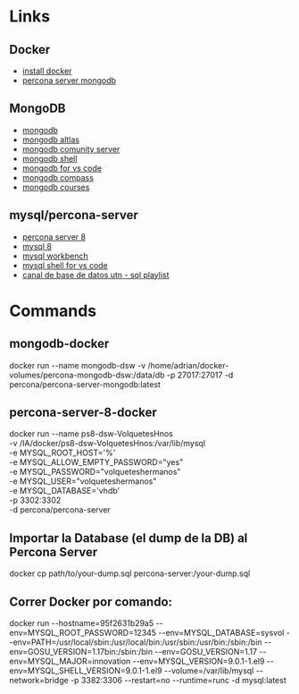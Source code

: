 # Links

## Docker

- [install docker](https://docs.docker.com/get-docker/)
- [percona server mongodb](https://hub.docker.com/r/percona/percona-server-mongodb/)

## MongoDB

- [mongodb](https://www.mongodb.com/)
- [mongodb altlas](https://www.mongodb.com/es/atlas)
- [mongodb comunity server](https://www.mongodb.com/try/download/community)
- [mongodb shell](https://www.mongodb.com/products/tools/shell)
- [mongodb for vs code](https://www.mongodb.com/es/products/tools/vs-code)
- [mongodb compass](https://www.mongodb.com/products/tools/compass)
- [mongodb courses](https://learn.mongodb.com/catalog)

## mysql/percona-server

- [percona server 8](https://docs.percona.com/percona-server/8.0/index.html)
- [mysql 8](https://dev.mysql.com/downloads/mysql/)
- [mysql workbench](https://dev.mysql.com/downloads/workbench/)
- [mysql shell for vs code](https://marketplace.visualstudio.com/items?itemName=Oracle.mysql-shell-for-vs-code)
- [canal de base de datos utn - sql playlist](https://youtube.com/playlist?list=PLKZTJP_-zNEJOZhAHTH17D2fJTjLRiSK8&si=xzwAUY3AgDQQAd4T)

# Commands

## mongodb-docker

docker run --name mongodb-dsw -v /home/adrian/docker-volumes/percona-mongodb-dsw:/data/db -p 27017:27017 -d percona/percona-server-mongodb:latest

## percona-server-8-docker

docker run --name ps8-dsw-VolquetesHnos \
 -v /IA/docker/ps8-dsw-VolquetesHnos:/var/lib/mysql \
 -e MYSQL_ROOT_HOST='%' \
 -e MYSQL_ALLOW_EMPTY_PASSWORD="yes" \
 -e MYSQL_PASSWORD="volqueteshermanos" \
 -e MYSQL_USER="volqueteshermanos" \
 -e MYSQL_DATABASE='vhdb' \
 -p 3302:3302 \
 -d percona/percona-server

## Importar la Database (el dump de la DB) al Percona Server
docker cp path/to/your-dump.sql percona-server:/your-dump.sql







## Correr Docker por comando:
docker run --hostname=95f2631b29a5 --env=MYSQL_ROOT_PASSWORD=12345 --env=MYSQL_DATABASE=sysvol --env=PATH=/usr/local/sbin:/usr/local/bin:/usr/sbin:/usr/bin:/sbin:/bin --env=GOSU_VERSION=1.17bin:/sbin:/bin --env=GOSU_VERSION=1.17 --env=MYSQL_MAJOR=innovation --env=MYSQL_VERSION=9.0.1-1.el9 --env=MYSQL_SHELL_VERSION=9.0.1-1.el9 --volume=/var/lib/mysql --network=bridge -p 3382:3306 --restart=no --runtime=runc -d mysql:latest
